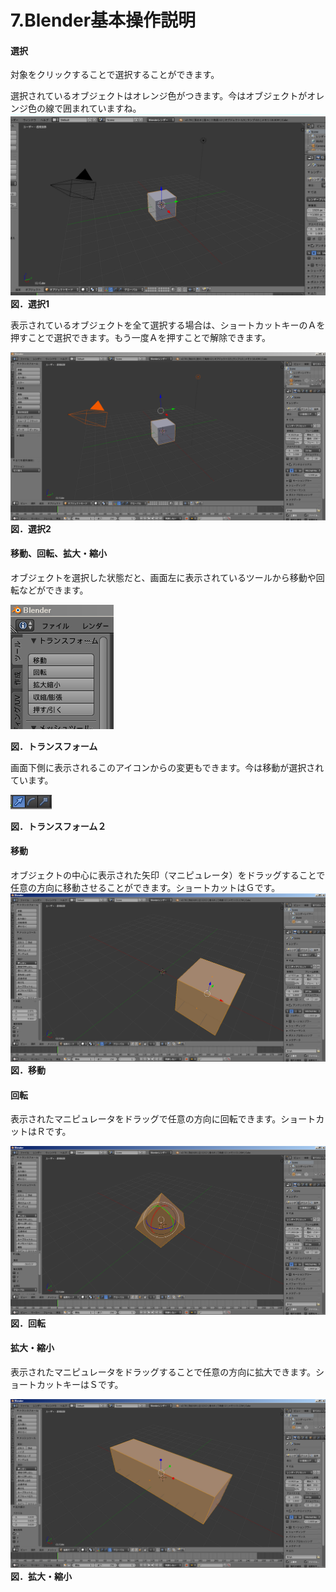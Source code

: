 # 7.Blender基本操作説明

#### 選択

対象をクリックすることで選択することができます。

選択されているオブジェクトはオレンジ色がつきます。今はオブジェクトがオレンジ色の線で囲まれていますね。![](/assets/senta1.png)**図．選択1**



表示されているオブジェクトを全て選択する場合は、ショートカットキーのＡを押すことで選択できます。もう一度Ａを押すことで解除できます。

![](/assets/senta2.png)**図．選択2**



#### 移動、回転、拡大・縮小

オブジェクトを選択した状態だと、画面左に表示されているツールから移動や回転などができます。

![](/Graphics/Blender/transform_4.png)

**図．トランスフォーム**

画面下側に表示されるこのアイコンからの変更もできます。今は移動が選択されています。

![](/assets/transform_5.png)

**図．トランスフォーム２**

#### **移動**

オブジェクトの中心に表示された矢印（マニピュレータ）をドラッグすることで任意の方向に移動させることができます。ショートカットはＧです。![](/Graphics/Blender/transform_1.png)**図．移動**



#### **回転**

表示されたマニピュレータをドラッグで任意の方向に回転できます。ショートカットはＲです。

![](/Graphics/Blender/transform_2.png)**図．回転**



#### **拡大・縮小**

表示されたマニピュレータをドラッグすることで任意の方向に拡大できます。ショートカットキーはＳです。

![](/Graphics/Blender/transform_3.png)**図．拡大・縮小**

